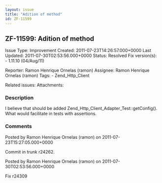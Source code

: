 ```yaml
---
layout: issue
title: "Adition of method"
id: ZF-11599
---
```


ZF-11599: Adition of method
---------------------------

 Issue Type: Improvement Created: 2011-07-23T14:26:57.000+0000 Last Updated: 2011-07-30T02:53:56.000+0000 Status: Resolved Fix version(s): - 1.11.10 (04/Aug/11)
 
 Reporter:  Ramon Henrique Ornelas (ramon)  Assignee:  Ramon Henrique Ornelas (ramon)  Tags: - Zend\_Http\_Client
 
 Related issues: 
 Attachments: 
### Description

I believe that should be added Zend\_Http\_Client\_Adapter\_Test::getConfig(). What would facilitate in tests with assertions.

 

 

### Comments

Posted by Ramon Henrique Ornelas (ramon) on 2011-07-23T15:27:05.000+0000

Commit in trunk r24262.

 

 

Posted by Ramon Henrique Ornelas (ramon) on 2011-07-30T02:53:56.000+0000

Fix r24309

 

 